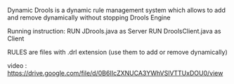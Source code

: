 Dynamic Drools is a dynamic rule management system which allows to add and remove dynamically without stopping Drools Engine

Running instruction:
RUN JDrools.java as Server
RUN DroolsClient.java as Client

RULES are files with .drl extension (use them to add or remove dynamically)

video : https://drive.google.com/file/d/0B6IIcZXNUCA3YWhVSlVTTUxDOU0/view
